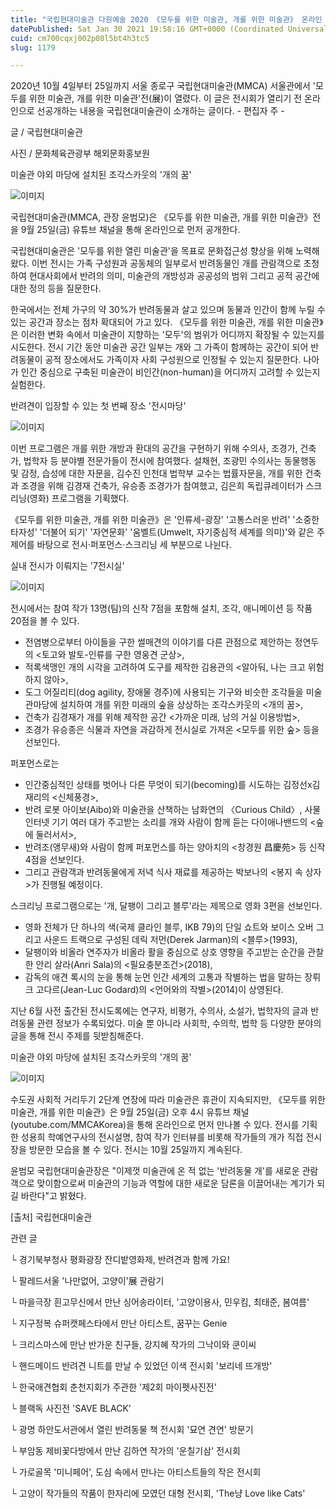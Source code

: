 ```yaml
---
title: "국립현대미술관 다원예술 2020 《모두를 위한 미술관, 개를 위한 미술관》 온라인 선공개"
datePublished: Sat Jan 30 2021 19:58:16 GMT+0000 (Coordinated Universal Time)
cuid: cm700cqxj002p08l5bt4h3tc5
slug: 1179

---
```



2020년 10월 4일부터 25일까지 서울 종로구 국립현대미술관(MMCA) 서울관에서 '모두를 위한 미술관, 개를 위한 미술관'전(展)이 열렸다. 이 글은 전시회가 열리기 전 온라인으로 선공개하는 내용을 국립현대미술관이 소개하는 글이다. - 편집자 주 -

글 / 국립현대미술관

사진 / 문화체육관광부 해외문화홍보원

미술관 야외 마당에 설치된 조각스카웃의 '개의 꿈'

![이미지](https://cdn.hashnode.com/res/hashnode/image/upload/v1739249673037/e5ccf5f3-73f1-47f9-82c0-4006af9f434d.jpeg)

국립현대미술관(MMCA, 관장 윤범모)은 《모두를 위한 미술관, 개를 위한 미술관》전을 9월 25일(금) 유튜브 채널을 통해 온라인으로 먼저 공개한다.

국립현대미술관은 '모두를 위한 열린 미술관'을 목표로 문화접근성 향상을 위해 노력해왔다. 이번 전시는 가족 구성원과 공동체의 일부로서 반려동물인 개를 관람객으로 초청하여 현대사회에서 반려의 의미, 미술관의 개방성과 공공성의 범위 그리고 공적 공간에 대한 정의 등을 질문한다.

한국에서는 전체 가구의 약 30%가 반려동물과 살고 있으며 동물과 인간이 함께 누릴 수 있는 공간과 장소는 점차 확대되어 가고 있다. 《모두를 위한 미술관, 개를 위한 미술관》은 이러한 변화 속에서 미술관이 지향하는 '모두'의 범위가 어디까지 확장될 수 있는지를 시도한다. 전시 기간 동안 미술관 공간 일부는 개와 그 가족이 함께하는 공간이 되어 반려동물이 공적 장소에서도 가족이자 사회 구성원으로 인정될 수 있는지 질문한다. 나아가 인간 중심으로 구축된 미술관이 비인간(non-human)을 어디까지 고려할 수 있는지 실험한다.

반려견이 입장할 수 있는 첫 번째 장소 '전시마당'

![이미지](https://cdn.hashnode.com/res/hashnode/image/upload/v1739249675392/dbdc8405-2228-45fc-8f14-82ad596f8c55.jpeg)

이번 프로그램은 개를 위한 개방과 환대의 공간을 구현하기 위해 수의사, 조경가, 건축가, 법학자 등 분야별 전문가들이 전시에 참여했다. 설채현, 조광민 수의사는 동물행동 및 감정, 습성에 대한 자문을, 김수진 인천대 법학부 교수는 법률자문을, 개를 위한 건축과 조경을 위해 김경재 건축가, 유승종 조경가가 참여했고, 김은희 독립큐레이터가 스크리닝(영화) 프로그램을 기획했다.

《모두를 위한 미술관, 개를 위한 미술관》은 '인류세-광장' '고통스러운 반려' '소중한 타자성' '더불어 되기' '자연문화' '움벨트(Umwelt, 자기중심적 세계를 의미)'와 같은 주제어를 바탕으로 전시·퍼포먼스·스크리닝 세 부분으로 나뉜다.

실내 전시가 이뤄지는 '7전시실'

![이미지](https://cdn.hashnode.com/res/hashnode/image/upload/v1739249677772/abfa1fda-2e32-4d63-9c1a-9beb307c2a84.jpeg)

전시에서는 참여 작가 13명(팀)의 신작 7점을 포함해 설치, 조각, 애니메이션 등 작품 20점을 볼 수 있다.

- 전염병으로부터 아이들을 구한 썰매견의 이야기를 다른 관점으로 제안하는 정연두의 <토고와 발토-인류를 구한 영웅견 군상>,
- 적록색맹인 개의 시각을 고려하여 도구를 제작한 김용관의 <알아둬, 나는 크고 위험하지 않아>,
- 도그 어질리티(dog agility, 장애물 경주)에 사용되는 기구와 비슷한 조각들을 미술관마당에 설치하여 개를 위한 미래의 숲을 상상하는 조각스카웃의 <개의 꿈>,
- 건축가 김경재가 개를 위해 제작한 공간 <가까운 미래, 남의 거실 이용방법>,
- 조경가 유승종은 식물과 자연을 과감하게 전시실로 가져온 <모두를 위한 숲> 등을 선보인다.

퍼포먼스로는

- 인간중심적인 상태를 벗어나 다른 무엇이 되기(becoming)를 시도하는 김정선x김재리의 <신체풍경>,
- 반려 로봇 아이보(Aibo)와 미술관을 산책하는 남화연의 〈Curious Child〉, 사물인터넷 기기 여러 대가 주고받는 소리를 개와 사람이 함께 듣는 다이애나밴드의 <숲에 둘러서서>,
- 반려조(앵무새)와 사람이 함께 퍼포먼스를 하는 양아치의 <창경원 昌慶苑> 등 신작 4점을 선보인다.
- 그리고 관람객과 반려동물에게 저녁 식사 재료를 제공하는 박보나의 <봉지 속 상자>가 진행될 예정이다.

스크리닝 프로그램으로는 '개, 달팽이 그리고 블루'라는 제목으로 영화 3편을 선보인다.

- 영화 전체가 단 하나의 색(국제 클라인 블루, IKB 79)의 단일 쇼트와 보이스 오버 그리고 사운드 트랙으로 구성된 데릭 저먼(Derek Jarman)의 <블루>(1993),
- 달팽이와 비올라 연주자가 비올라 활을 중심으로 상호 영향을 주고받는 순간을 관찰한 안리 살라(Anri Sala)의 <필요충분조건>(2018),
- 감독의 애견 록시의 눈을 통해 눈먼 인간 세계의 고통과 작별하는 법을 말하는 장뤼크 고다르(Jean-Luc Godard)의 <언어와의 작별>(2014)이 상영된다.

지난 6월 사전 출간된 전시도록에는 연구자, 비평가, 수의사, 소설가, 법학자의 글과 반려동물 관련 정보가 수록되었다. 미술 뿐 아니라 사회학, 수의학, 법학 등 다양한 분야의 글을 통해 전시 주제를 뒷받침해준다.

미술관 야외 마당에 설치된 조각스카웃의 '개의 꿈'

![이미지](https://cdn.hashnode.com/res/hashnode/image/upload/v1739249679748/0b43bf86-df95-45f2-99d0-5e73453511d9.jpeg)

수도권 사회적 거리두기 2단계 연장에 따라 미술관은 휴관이 지속되지만, 《모두를 위한 미술관, 개를 위한 미술관》은 9월 25일(금) 오후 4시 유튜브 채널(youtube.com/MMCAKorea)을 통해 온라인으로 먼저 만나볼 수 있다. 전시를 기획한 성용희 학예연구사의 전시설명, 참여 작가 인터뷰를 비롯해 작가들의 개가 직접 전시장을 방문한 모습을 볼 수 있다. 전시는 10월 25일까지 계속된다.

윤범모 국립현대미술관장은 "이제껏 미술관에 온 적 없는 '반려동물 개'를 새로운 관람객으로 맞이함으로써 미술관의 기능과 역할에 대한 새로운 담론을 이끌어내는 계기가 되길 바란다"고 밝혔다.

[출처] 국립현대미술관

관련 글

└ 경기북부청사 평화광장 잔디밭영화제, 반려견과 함께 가요!

└ 팔레드서울 '나만없어, 고양이'展 관람기

└ 마을극장 흰고무신에서 만난 싱어송라이터, '고양이용사, 민우킴, 최태준, 봄여름'

└ 지구정복 슈퍼캣페스타에서 만난 아티스트, 꿈꾸는 Genie

└ 크리스마스에 만난 반가운 친구들, 강지혜 작가의 그낙이와 쿤이씨

└ 핸드메이드 반려견 니트를 만날 수 있었던 이색 전시회 '보리네 뜨개방'

└ 한국애견협회 춘천지회가 주관한 '제2회 마이펫사진전'

└ 블랙독 사진전 'SAVE BLACK'

└ 광명 하안도서관에서 열린 반려동물 책 전시회 '묘연 견연' 방문기

└ 부암동 제비꽃다방에서 만난 김하연 작가의 '운칠기삼' 전시회

└ 가로골목 '미니페어', 도심 속에서 만나는 아티스트들의 작은 전시회

└ 고양이 작가들의 작품이 한자리에 모였던 대형 전시회, 'The냥 Love like Cats'